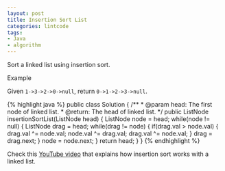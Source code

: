 ```yaml
---
layout: post
title: Insertion Sort List
categories: lintcode
tags:
- Java
- algorithm
---
```


Sort a linked list using insertion sort.

Example

Given `1->3->2->0->null`, return `0->1->2->3->null`.

{% highlight java %}
public class Solution {
    /**
     * @param head: The first node of linked list.
     * @return: The head of linked list.
     */
    public ListNode insertionSortList(ListNode head) {
        ListNode node = head;
        while(node != null) {
            ListNode drag = head;
            while(drag != node) {
                if(drag.val > node.val) {
                    drag.val ^= node.val;
                    node.val ^= drag.val;
                    drag.val ^= node.val;
                }
                drag = drag.next;
            }
            node = node.next;
        }
        return head;
    }
}
{% endhighlight %}

Check this [YouTube video](https://www.youtube.com/watch?v=_5_v2E0OWVs) that explains how insertion sort works with a linked list.